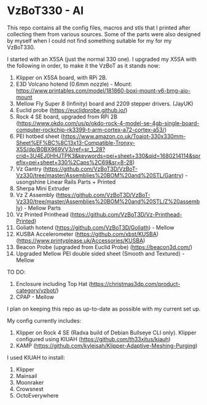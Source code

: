 # VzBoT330 - Al

This repo contains all the config files, macros and stls that I printed after collecting them from various sources. Some of the parts were also designed by myself when I could not find something suitable for my for my VzBoT330. 

I started with an X5SA (just the normal 330 one). I upgraded my X5SA with the following in order, to make it the VzBoT as it stands now:

1) Klipper on X5SA board, with RPi 2B.
2) E3D Volcano hotend (0.6mm nozzle) - Mount: https://www.printables.com/model/181860-boxi-mount-v6-bmg-aio-mount
3) Mellow Fly Super 8 (Infinity) board and 2209 stepper drivers. (JayUK)
4) Euclid probe (https://euclidprobe.github.io/)
5) Rock 4 SE board, upgraded from RPi 2B (https://www.okdo.com/us/p/okdo-rock-4-model-se-4gb-single-board-computer-rockchip-rk3399-t-arm-cortex-a72-cortex-a53/)
6) PEI hotbed sheet (https://www.amazon.co.uk/Toaiot-330x330mm-Sheet%EF%BC%8C13x13-Compatible-Tronxy-X5S/dp/B0BX969VV3/ref=sr_1_28?crid=3U4EJ0HHJTPK3&keywords=pei+sheet+330&qid=1680214114&sprefix=pei+sheet+330%2Caps%2C69&sr=8-28)
7) Vz Gantry (https://github.com/VzBoT3D/VzBoT-Vz330/tree/master/Assemblies%20BOM%20and%20STL/Gantry) - usongshine Linear Rails Parts + Printed
8) Sherpa Mini Extruder
9) Vz Z Assembly (https://github.com/VzBoT3D/VzBoT-Vz330/tree/master/Assemblies%20BOM%20and%20STL/Z%20assembly) - Mellow Parts
10) Vz Printed Printhead (https://github.com/VzBoT3D/Vz-Printhead-Printed)
11) Goliath hotend (https://github.com/VzBoT3D/Goliath) - Mellow
12) KUSBA Accelerometer (https://github.com/xbst/KUSBA) (https://www.printyplease.uk/Accessories/KUSBA)
13) Beacon Probe (upgraded from Euclid Probe) (https://beacon3d.com/)
14) Upgraded Mellow PEI double sided sheet (Smooth and Textured) - Mellow

TO DO:

1) Enclosure including Top Hat (https://christmas3dp.com/product-category/vzbot/)
2) CPAP - Mellow

I plan on keeping this repo as up-to-date as possible with my current set up.

My config currently includes:

1) Klipper on Rock 4 SE (Radxa build of Debian Bullseye CLI only). Klipper configured using KIUAH (https://github.com/th33xitus/kiauh)
2) KAMP (https://github.com/kyleisah/Klipper-Adaptive-Meshing-Purging) 

I used KIUAH to install:
1) Klipper
2) Mainsail
3) Moonraker
4) Crowsnest
5) OctoEverywhere
